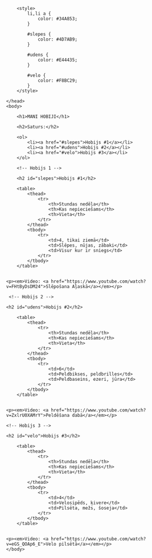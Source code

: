 <!DOCTYPE html>
<html>
    <head>
        <title>Projekts - mani hobiji</title>
        <meta charset="utf-8">
        
        <style>
            li,li a {
                color: #34A853;
            }
            
            #slepes {
                color: #4D7AB9;
            }
            
            #udens {
                color: #E44435;
            }
            
            #velo {
                color: #F8BC29;
            }
        </style>
        
    </head>
    <body>
       
        <h1>MANI HOBIJI</h1>
        
        <h2>Saturs:</h2>
        
        <ol>
            <li><a href="#slepes">Hobijs #1</a></li>
            <li><a href="#udens">Hobijs #2</a></li>
            <li><a href="#velo">Hobijs #3</a></li>
        </ol>
        
        <!-- Hobijs 1 -->
        
        <h2 id="slepes">Hobijs #1</h2>
        
        <table>
            <thead>
                <tr>
                    <th>Stundas nedēļa</th>
                    <th>Kas nepieciešams</th>
                    <th>Vieta</th>
                </tr>
            </thead>
            <tbody>
                <tr>
                    <td>4, tikai ziemā</td>
                    <td>Slēpes, nūjas, zābaki</td>
                    <td>Visur kur ir sniegs</td>
                </tr>
            </tbody>
        </table>
        
        
    <p><em>Video: <a href="https://www.youtube.com/watch?v=FHtByDsDM24">Slēpošana Aļaskā</a></em></p>
    
     <!-- Hobijs 2 -->
    
    <h2 id="udens">Hobijs #2</h2>
        
        <table>
            <thead>
                <tr>
                    <th>Stundas nedēļa</th>
                    <th>Kas nepieciešams</th>
                    <th>Vieta</th>
                </tr>
            </thead>
            <tbody>
                <tr>
                    <td>6</td>
                    <td>Peldbikses, peldbrilles</td>
                    <td>Peldbaseins, ezeri, jūra</td>
                </tr>
            </tbody>
        </table>
        
        
    <p><em>Video: <a href="https://www.youtube.com/watch?v=ZxlrU0XAMrY">Peldēšana dabā</a></em></p>
    
    <!-- Hobijs 3 -->
    
    <h2 id="velo">Hobijs #3</h2>
        
        <table>
            <thead>
                <tr>
                    <th>Stundas nedēļa</th>
                    <th>Kas nepieciešams</th>
                    <th>Vieta</th>
                </tr>
            </thead>
            <tbody>
                <tr>
                    <td>4</td>
                    <td>Velosipēds, ķivere</td>
                    <td>Pilsēta, mežs, šoseja</td>
                </tr>
            </tbody>
        </table>
        
        
    <p><em>Video: <a href="https://www.youtube.com/watch?v=eGS_QOAp6_E">Velo pilsētā</a></em></p>
    </body>
</html>
